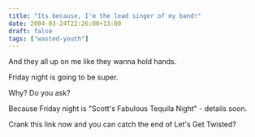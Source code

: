 ```yaml
---
title: "Its because, I'm the lead singer of my band!"
date: 2004-03-24T22:26:00+13:00
draft: false
tags: ["wasted-youth"]
---
```


And they all up on me like they wanna hold hands.

Friday night is going to be super.

Why? Do you ask?

Because Friday night is "Scott's Fabulous Tequila Night" - details soon.

Crank this link now and you can catch the end of Let's Get Twisted?